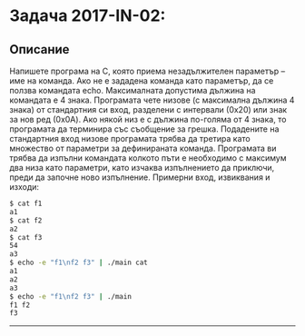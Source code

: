 # Задача 2017-IN-02: 

## Описание
Напишете програма на C, която приема незадължителен параметър – име на команда.
Ако не е зададена команда като параметър, да се ползва командата echo. Максималната допустима
дължина на командата е 4 знака.
Програмата чете низове (с максимална дължина 4 знака) от стандартния си вход, разделени с интервали (0x20) или знак за нов ред (0x0A). Ако някой низ е с дължина по-голяма от 4 знака, то програмата
да терминира със съобщение за грешка.
Подадените на стандартния вход низове програмата трябва да третира като множество от параметри
за дефинираната команда. Програмата ви трябва да изпълни командата колкото пъти е необходимо с
максимум два низа като параметри, като изчаква изпълнението да приключи, преди да започне ново
изпълнение.
Примерни вход, извиквания и изходи:
```bash
$ cat f1
a1
$ cat f2
a2
$ cat f3
54
a3
$ echo -e "f1\nf2 f3" | ./main cat
a1
a2
a3
$ echo -e "f1\nf2 f3" | ./main
f1 f2
f3
```
---
